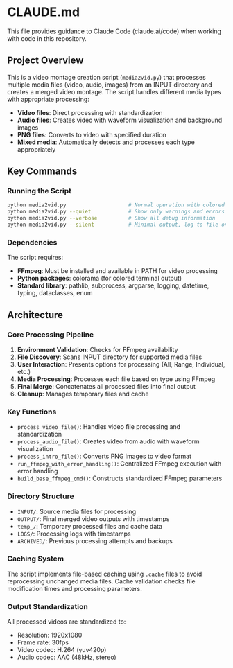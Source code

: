 # CLAUDE.md

This file provides guidance to Claude Code (claude.ai/code) when working with code in this repository.

## Project Overview

This is a video montage creation script (`media2vid.py`) that processes multiple media files (video, audio, images) from an INPUT directory and creates a merged video montage. The script handles different media types with appropriate processing:

- **Video files**: Direct processing with standardization
- **Audio files**: Creates video with waveform visualization and background images
- **PNG files**: Converts to video with specified duration
- **Mixed media**: Automatically detects and processes each type appropriately

## Key Commands

### Running the Script
```bash
python media2vid.py                    # Normal operation with colored output
python media2vid.py --quiet            # Show only warnings and errors  
python media2vid.py --verbose          # Show all debug information
python media2vid.py --silent           # Minimal output, log to file only
```

### Dependencies
The script requires:
- **FFmpeg**: Must be installed and available in PATH for video processing
- **Python packages**: colorama (for colored terminal output)
- **Standard library**: pathlib, subprocess, argparse, logging, datetime, typing, dataclasses, enum

## Architecture

### Core Processing Pipeline
1. **Environment Validation**: Checks for FFmpeg availability
2. **File Discovery**: Scans INPUT directory for supported media files
3. **User Interaction**: Presents options for processing (All, Range, Individual, etc.)
4. **Media Processing**: Processes each file based on type using FFmpeg
5. **Final Merge**: Concatenates all processed files into final output
6. **Cleanup**: Manages temporary files and cache

### Key Functions
- `process_video_file()`: Handles video file processing and standardization
- `process_audio_file()`: Creates video from audio with waveform visualization  
- `process_intro_file()`: Converts PNG images to video format
- `run_ffmpeg_with_error_handling()`: Centralized FFmpeg execution with error handling
- `build_base_ffmpeg_cmd()`: Constructs standardized FFmpeg parameters

### Directory Structure
- `INPUT/`: Source media files for processing
- `OUTPUT/`: Final merged video outputs with timestamps
- `temp_/`: Temporary processed files and cache data
- `LOGS/`: Processing logs with timestamps
- `ARCHIVED/`: Previous processing attempts and backups

### Caching System
The script implements file-based caching using `.cache` files to avoid reprocessing unchanged media files. Cache validation checks file modification times and processing parameters.

### Output Standardization
All processed videos are standardized to:
- Resolution: 1920x1080
- Frame rate: 30fps
- Video codec: H.264 (yuv420p)
- Audio codec: AAC (48kHz, stereo)